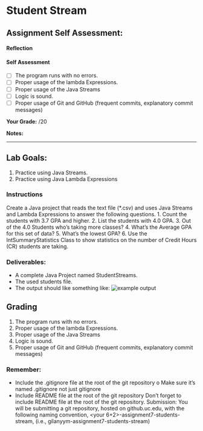 Student Stream
===============
## Assignment Self Assessment:
#### Reflection
[//]: <> (share your thoughts on the assignment, things you learnt and would like to remember when you look back at this assignment)


#### Self Assessment
- [ ] The program runs with no errors.
- [ ] Proper usage of the lambda Expressions.
- [ ] Proper usage of the Java Streams
- [ ] Logic is sound.
- [ ] Proper usage of Git and GitHub (frequent commits, explanatory commit messages)

**Your Grade:**  /20

**Notes:**

_______

## Lab Goals:
1. Practice using Java Streams.
2. Practice using Java Lambda Expressions

### Instructions
Create a Java project that reads the text file (*.csv) and uses Java Streams and Lambda
Expressions to answer the following questions.
    1. Count the students with 3.7 GPA and higher.
    2. List the students with 4.0 GPA.
    3. Out of the 4.0 Students who’s taking more classes?
    4. What’s the Average GPA for this set of data?
    5. What’s the lowest GPA?
    6. Use the IntSummaryStatistics Class to show statistics on the number of Credit Hours (CR) students are taking.

### Deliverables:
* A complete Java Project named StudentStreams.
* The used students file.
* The output should like something like:
![example output](https://it2045c.github.io/Labs/Assignments/7.Student_Stream/assets/example_output.png)

## Grading
1. The program runs with no errors.
2. Proper usage of the lambda Expressions.
3. Proper usage of the Java Streams
4. Logic is sound.
5. Proper usage of Git and GitHub (frequent commits, explanatory commit messages)

### Remember:
- Include the .gitignore file at the root of the git repository
o Make sure it’s named .gitignore not just gitignore
- Include README file at the root of the git repository Don’t forget to include README
file at the root of the git repository.
Submission:
You will be submitting a git repository, hosted on github.uc.edu, with the following naming
convention, <your 6+2>-assignment7-students-stream, (i.e., gilanyym-assignment7-students-stream)